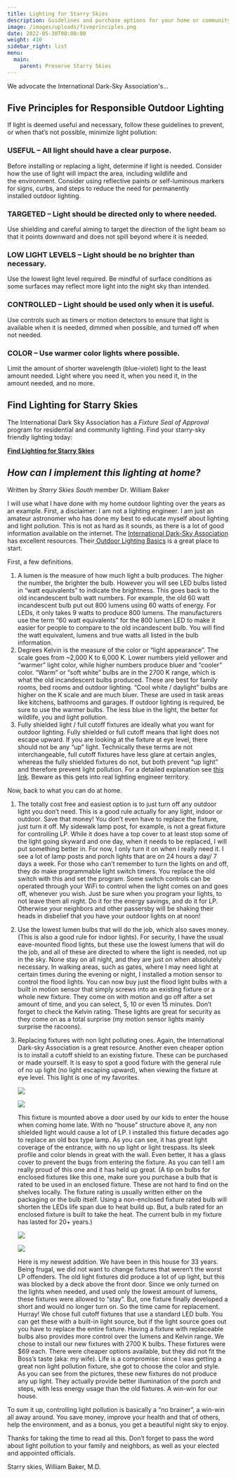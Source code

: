 ```yaml
---
title: Lighting for Starry Skies
description: Guidelines and purchase options for your home or community.
image: /images/uploads/fiveprinciples.png
date: 2022-05-30T00:00:00
weight: 410
sidebar_right: list
menu:
  main:
    parent: Preserve Starry Skies
---
```

We advocate the International Dark-Sky Association's...

## **Five Principles for Responsible Outdoor Lighting**

If light is deemed useful and necessary, follow these guidelines to prevent, or when that’s not possible, minimize light pollution:

### **USEFUL** – All light should have a clear purpose.

Before installing or replacing a light, determine if light is needed. Consider how the use of light will impact the area, including wildlife and the environment. Consider using reflective paints or self-luminous markers for signs, curbs, and steps to reduce the need for permanently installed outdoor lighting.

### **TARGETED** – Light should be directed only to where needed.

Use shielding and careful aiming to target the direction of the light beam so that it points downward and does not spill beyond where it is needed.

### **LOW LIGHT LEVELS** – Light should be no brighter than necessary.

Use the lowest light level required. Be mindful of surface conditions as some surfaces may reflect more light into the night sky than intended.

### **CONTROLLED** – Light should be used only when it is useful.

Use controls such as timers or motion detectors to ensure that light is available when it is needed, dimmed when possible, and turned off when not needed.

### **COLOR** – Use warmer color lights where possible.

Limit the amount of shorter wavelength (blue-violet) light to the least amount needed. Light where you need it, when you need it, in the amount needed, and no more.



## **Find Lighting for Starry Skies**

The International Dark Sky Association has a *Fixture Seal of Approval* program for residential and community lighting.  Find your starry-sky friendly lighting today:

**[Find Lighting for Starry Skies](https://www.darksky.org/our-work/lighting/lighting-for-industry/fsa/fsa-products/)**



## *How can I implement this lighting at home?*

W﻿ritten by *Starry Skies South* member Dr. William Baker

I will use what I have done with my home outdoor lighting over the years as an example. First, a disclaimer: I am not a lighting engineer. I am just an amateur astronomer who has done my best to educate myself about lighting and light pollution. This is not as hard as it sounds, as there is a lot of good information available on the internet. The [International Dark-Sky Association](https://www.darksky.org/) has excellent resources. Their[ Outdoor Lighting Basics](https://www.darksky.org/our-work/lighting/lighting-for-citizens/lighting-basics/) is a great place to start.

First, a few definitions.

1. A lumen is the measure of how much light a bulb produces. The higher the number, the brighter the bulb. However you will see LED bulbs listed in “watt equivalents” to indicate the brightness. This goes back to the old incandescent bulb watt numbers. For example, the old 60 watt incandescent bulb put out 800 lumens using 60 watts of energy. For LEDs, it only takes 9 watts to produce 800 lumens. The manufacturers use the term “60 watt equivalents” for the 800 lumen LED to make it easier for people to compare to the old incandescent bulb. You will find the watt equivalent, lumens and true watts all listed in the bulb information.
2. Degrees Kelvin is the measure of the color or “light appearance”. The scale goes from ~2,000 K to 6,000 K. Lower numbers yield yellower and “warmer” light color, while higher numbers produce bluer and “cooler” color. “Warm” or “soft white” bulbs are in the 2700 K range, which is what the old incandescent bulbs produced. These are best for family rooms, bed rooms and outdoor lighting. “Cool white / daylight” bulbs are higher on the K scale and are much bluer. These are used in task areas like kitchens, bathrooms and garages. If outdoor lighting is required, be sure to use the warmer bulbs. The less blue in the light, the better for wildlife, you and light pollution.
3. Fully shielded light / full cutoff fixtures are ideally what you want for outdoor lighting. Fully shielded or full cutoff means that light does not escape upward. If you are looking at the fixture at eye level, there should not be any “up” light. Technically these terms are not interchangeable, full cutoff fixtures have less glare at certain angles, whereas the fully shielded fixtures do not, but both prevent “up light” and therefore prevent light pollution. For a detailed explanation see [this link](<1. 1. https://www.lrc.rpi.edu/programs/nlpip/lightinganswers/lightpollutions/cutoffShielded.aspky.org/>). Beware as this gets into real lighting engineer territory.

Now, back to what you can do at home.

1. The totally cost free and easiest option is to just turn off any outdoor light you don’t need. This is a good rule actually for any light, indoor or outdoor. Save that money! You don’t even have to replace the fixture, just turn it off. My sidewalk lamp post, for example, is not a great fixture for controlling LP. While it does have a top cover to at least stop some of the light going skyward and one day, when it needs to be replaced, I will put something better in. For now, I only turn it on when I really need it. I see a lot of lamp posts and porch lights that are on 24 hours a day/ 7 days a week. For those who can’t remember to turn the lights on and off, they do make programmable light switch timers. You replace the old switch with this and set the program. Some switch controls can be operated through your WiFi to control when the light comes on and goes off, whenever you wish. Just be sure when you program your lights, to not leave them all night. Do it for the energy savings, and do it for LP. Otherwise your neighbors and other passersby will be shaking their heads in disbelief that you have your outdoor lights on at noon!
2. Use the lowest lumen bulbs that will do the job, which also saves money. (This is also a good rule for indoor lights). For security, I have the usual eave-mounted flood lights, but these use the lowest lumens that will do the job, and all of these are directed to where the light is needed, not up in the sky. None stay on all night, and they are just on when absolutely necessary. In walking areas, such as gates, where I may need light at certain times during the evening or night, I installed a motion sensor to control the flood lights. You can now buy just the flood light bulbs with a built in motion sensor that simply screws into an existing fixture or a whole new fixture. They come on with motion and go off after a set amount of time, and you can select, 5, 10 or even 15 minutes. Don’t forget to check the Kelvin rating. These lights are great for security as they come on as a total surprise (my motion sensor lights mainly surprise the racoons).
3. Replacing fixtures with non light polluting ones. Again, the International Dark-sky Association is a great resource. Another even cheaper option is to install a cutoff shield to an existing fixture. These can be purchased or made yourself. It is easy to spot a good fixture with the general rule of no up light (no light escaping upward), when viewing the fixture at eye level. This light is one of my favorites. 

   ![](/images/uploads/picture1.jpg)

   ![](/images/uploads/img_0564_updated.jpg)

   This fixture is mounted above a door used by our kids to enter the house when coming home late. With no “house” structure above it, any non shielded light would cause a lot of LP. I installed this fixture decades ago to replace an old box type lamp. As you can see, it has great light coverage of the entrance, with no up light or light trespass. Its sleek profile and color blends in great with the wall. Even better, it has a glass cover to prevent the bugs from entering the fixture. As you can tell I am really proud of this one and it has held up great. (A tip on bulbs for enclosed fixtures like this one, make sure you purchase a bulb that is rated to be used in an enclosed fixture. These are not hard to find on the shelves locally. The fixture rating is usually written either on the packaging or the bulb itself. Using a non-enclosed fixture rated bulb will shorten the LEDs life span due to heat build up. But, a bulb rated for an enclosed fixture is built to take the heat. The current bulb in my fixture has lasted for 20+ years.)

   ![](/images/uploads/img_0595_updated.jpg)

   ![](/images/uploads/img_0524_updated.jpg)

   Here is my newest addition. We have been in this house for 33 years. Being frugal, we did not want to change fixtures that weren’t the worst LP offenders. The old light fixtures did produce a lot of up light, but this was blocked by a deck above the front door. Since we only turned on the lights when needed, and used only the lowest amount of lumens, these fixtures were allowed to “stay”. But, one fixture finally developed a short and would no longer turn on. So the time came for replacement. Hurray! We chose full cutoff fixtures that use a standard LED bulb. You can get these with a built-in light source, but if the light source goes out you have to replace the entire fixture. Having a fixture with replaceable bulbs also provides more control over the lumens and Kelvin range. We chose to install our new fixtures with 2700 K bulbs. These fixtures were $69 each. There were cheaper options available, but they did not fit the Boss’s taste (aka: my wife).
   Life is a compromise: since I was getting a great non light pollution fixture, she got to choose the color and style. As you can see from the pictures, these new fixtures do not produce any up light. They actually provide better illumination of the porch and steps, with less energy usage than the old fixtures. A win-win for our house.

To sum it up, controlling light pollution is basically a “no brainer”, a win-win all away around. You save money, improve your health and that of others, help the environment, and as a bonus, you get a beautiful night sky to enjoy.

Thanks for taking the time to read all this. Don’t forget to pass the word about light pollution to your family and neighbors, as well as your elected and appointed officials.

Starry skies, William Baker, M.D.